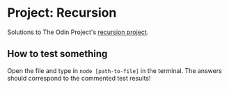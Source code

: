 # Project: Recursion
Solutions to The Odin Project's [recursion project](https://www.theodinproject.com/lessons/javascript-recursion).
## How to test something
Open the file and type in `node [path-to-file]` in the terminal. The answers should correspond to the commented test results!
